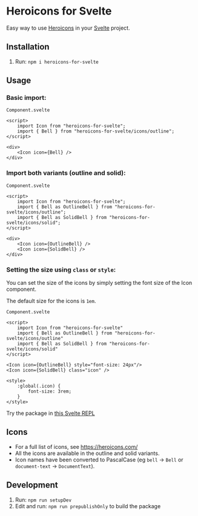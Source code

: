 # Heroicons for Svelte

Easy way to use [Heroicons](https://heroicons.dev/) in your [Svelte](http://svelte.dev/) project.

## Installation

1. Run: `npm i heroicons-for-svelte`

## Usage

### Basic import:

`Component.svelte`

```
<script>
    import Icon from "heroicons-for-svelte";
    import { Bell } from "heroicons-for-svelte/icons/outline";
</script>

<div>
    <Icon icon={Bell} />
</div>
```

### Import both variants (outline and solid):

`Component.svelte`

```
<script>
    import Icon from "heroicons-for-svelte";
    import { Bell as OutlineBell } from "heroicons-for-svelte/icons/outline";
    import { Bell as SolidBell } from "heroicons-for-svelte/icons/solid";
</script>

<div>
    <Icon icon={OutlineBell} />
    <Icon icon={SolidBell} />
</div>
```

### Setting the size using `class` or `style`:

You can set the size of the icons by simply setting the font size of the Icon component.

The default size for the icons is `1em`.

`Component.svelte`

```
<script>
	import Icon from "heroicons-for-svelte"
	import { Bell as OutlineBell } from "heroicons-for-svelte/icons/outline"
	import { Bell as SolidBell } from "heroicons-for-svelte/icons/solid"
</script>

<Icon icon={OutlineBell} style="font-size: 24px"/>
<Icon icon={SolidBell} class="icon" />

<style>
	:global(.icon) {
		font-size: 3rem;
	}
</style>
```

Try the package in [this Svelte REPL](https://svelte.dev/repl/1e202eaf7b414adda3c86fa9228ed8c9?version=3.46.3)

## Icons

-   For a full list of icons, see https://heroicons.com/
-   All the icons are available in the outline and solid variants.
-   Icon names have been converted to PascalCase (eg `bell` -> `Bell` or `document-text` -> `DocumentText`).

## Development

1. Run: `npm run setupDev`
2. Edit and run: `npm run prepublishOnly` to build the package
